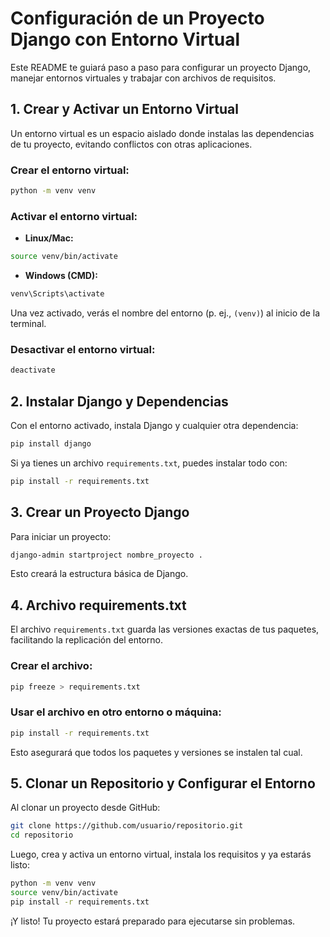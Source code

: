 # Configuración de un Proyecto Django con Entorno Virtual

Este README te guiará paso a paso para configurar un proyecto Django, manejar entornos virtuales y trabajar con archivos de requisitos.

## 1. Crear y Activar un Entorno Virtual

Un entorno virtual es un espacio aislado donde instalas las dependencias de tu proyecto, evitando conflictos con otras aplicaciones.

### Crear el entorno virtual:

```bash
python -m venv venv
```

### Activar el entorno virtual:

- **Linux/Mac:**

```bash
source venv/bin/activate
```

- **Windows (CMD):**

```bash
venv\Scripts\activate
```

Una vez activado, verás el nombre del entorno (p. ej., `(venv)`) al inicio de la terminal.

### Desactivar el entorno virtual:

```bash
deactivate
```

## 2. Instalar Django y Dependencias

Con el entorno activado, instala Django y cualquier otra dependencia:

```bash
pip install django
```

Si ya tienes un archivo `requirements.txt`, puedes instalar todo con:

```bash
pip install -r requirements.txt
```

## 3. Crear un Proyecto Django

Para iniciar un proyecto:

```bash
django-admin startproject nombre_proyecto .
```

Esto creará la estructura básica de Django.

## 4. Archivo requirements.txt

El archivo `requirements.txt` guarda las versiones exactas de tus paquetes, facilitando la replicación del entorno.

### Crear el archivo:

```bash
pip freeze > requirements.txt
```

### Usar el archivo en otro entorno o máquina:

```bash
pip install -r requirements.txt
```

Esto asegurará que todos los paquetes y versiones se instalen tal cual.

## 5. Clonar un Repositorio y Configurar el Entorno

Al clonar un proyecto desde GitHub:

```bash
git clone https://github.com/usuario/repositorio.git
cd repositorio
```

Luego, crea y activa un entorno virtual, instala los requisitos y ya estarás listo:

```bash
python -m venv venv
source venv/bin/activate
pip install -r requirements.txt
```

¡Y listo! Tu proyecto estará preparado para ejecutarse sin problemas.
